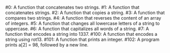 #0: A function that concatenates two strings.
#1: A function that concatenates strings.
#2: A function that copies a string.
#3: A function that compares two strings.
#4: A function that reverses the content of an array of integers.
#5: A function that changes all lowercase letters of a string to uppercase.
#6: A function that capitalizes all words of a string.
#7: A function that encodes a string into 1337.
#100: A function that encodes a string using rot13.
#101: A function that prints an integer.
#102: A program prints a[2] = 98, followed by a new line.
